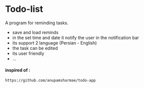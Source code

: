 # Todo-list
 
 A program for reminding tasks. 

- save and load reminds
- in the set time and date it notify the user in the notification bar
- its support 2 language (Persian - English)
- the task can be edited
- its user friendly
- ...


#### inspired of :
```
https://github.com/anupamsharmae/todo-app
```
